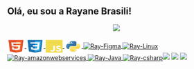 ## Olá, eu sou a Rayane Brasili!
<div align="center">
  <a href="https://github.com/rayanebrasili">
  <img height="180em" src="https://github-readme-stats.vercel.app/apiusername=rayanebrasili&show_icons=true&theme=dracula&include_all_commits=true&count_private=true"/>

</div>
  <div style="display: inline_block"><br>
  <img align="center" alt="Ray-HTML" height="30" width="40" src="https://raw.githubusercontent.com/devicons/devicon/master/icons/html5/html5-original.svg">
  <img align="center" alt="Ray-CSS" height="30" width="40" src="https://raw.githubusercontent.com/devicons/devicon/master/icons/css3/css3-original.svg">
  <img align="center" alt="Ray-Js" height="30" width="40" src="https://raw.githubusercontent.com/devicons/devicon/master/icons/javascript/javascript-plain.svg">
  <img align="center" alt="Ray-Python" height="30" width="40" src="https://raw.githubusercontent.com/devicons/devicon/master/icons/python/python-original.svg">
  <img align="center" alt="Ray-Figma" height="30" width="40" src="https://raw.githubusercontent.com/devicons/devicon/blob/master/icons/figma/figma-original.svg">
  <img align="center" alt="Ray-Linux" height="30" width="40" src="https://raw.githubusercontent.com/devicons/devicon/blob/master/icons/linux/linux-original.svg">
  <img align="center" alt="Ray-amazonwebservices" height="30" width="40" src="https://raw.githubusercontent/devicons/devicon/blob/master/icons/amazonwebservices/amazonwebservices-original.svg">
  <img align="center" alt="Ray-Java" height="30" width="40" src="https://raw.githubusercontent/devicons/devicon/blob/master/icons/java/java-original.svg">
  <img align="center" alt="Ray-csharp" height="30" width="40" src="https://raw.githubusercontent/devicons/devicon/blob/master/icons/csharp/csharp-plain.svg>
  <img align="center" alt="Ray-docker" height="30" width="40" src="https://raw.githubusercontent/devicons/devicon/blob/master/icons/docker/docker-plain.svg>
  <img align="center" alt="Ray-docker" height="30" width="40" src="https://raw.githubusercontent/devicons/devicon/blob/master/icons/grafana/grafana-original.svg>
  <img align="center" alt="Ray-docker" height="30" width="40" src="https://raw.githubusercontent/devicons/devicon/blob/master/icons/mysql/mysql-plain-wordmark.svg>
    
  </div>
  <br>
<div> 
  <a href="https://instagram.com/brasili_" target="_blank"><img src="https://img.shields.io/badge/-Instagram-%23E4405F?style=for-the-badge&logo=instagram&logoColor=white" target="_blank"></a>
  <a href = "mailto:brasilisray@gmail.com"><img src="https://img.shields.io/badge/-Gmail-%23333?style=for-the-badge&logo=gmail&logoColor=white" target="_blank"></a>
  <a href="www.linkedin.com/in/rayane-brasili-257979207" target="_blank"><img src="https://img.shields.io/badge/-LinkedIn-%230077B5?style=for-the-badge&logo=linkedin&logoColor=white" target="_blank"></a> 
 
</div>
